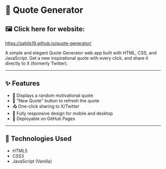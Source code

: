 # 💬 Quote Generator

## 🖼️ Click here for website:
https://sahils19.github.io/quote-generator/

A simple and elegant Quote Generator web app built with HTML, CSS, and JavaScript. Get a new inspirational quote with every click, and share it directly to X (formerly Twitter).

---

## ✨ Features

- 🎯 Displays a random motivational quote
- 🔄 "New Quote" button to refresh the quote
- 📤 One-click sharing to X/Twitter
- 📱 Fully responsive design for mobile and desktop
- 🚀 Deployable on GitHub Pages

---

## 🔧 Technologies Used

- HTML5
- CSS3
- JavaScript (Vanilla)
